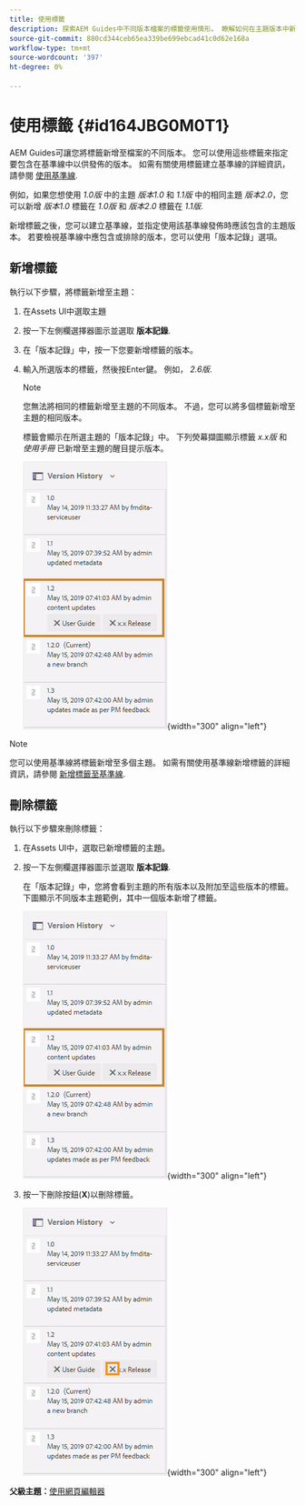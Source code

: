 ```yaml
---
title: 使用標籤
description: 探索AEM Guides中不同版本檔案的標籤使用情形。 瞭解如何在主題版本中新增或刪除標籤。
source-git-commit: 880cd344ceb65ea339be699ebcad41c0d62e168a
workflow-type: tm+mt
source-wordcount: '397'
ht-degree: 0%

---
```


# 使用標籤 {#id164JBG0M0T1}

AEM Guides可讓您將標籤新增至檔案的不同版本。 您可以使用這些標籤來指定要包含在基準線中以供發佈的版本。 如需有關使用標籤建立基準線的詳細資訊，請參閱 [使用基準線](generate-output-use-baseline-for-publishing.md#).

例如，如果您想使用 *1.0版* 中的主題 *版本1.0* 和 *1.1版* 中的相同主題 *版本2.0*，您可以新增 *版本1.0* 標籤在 *1.0版* 和 *版本2.0* 標籤在 *1.1版*.

新增標籤之後，您可以建立基準線，並指定使用該基準線發佈時應該包含的主題版本。 若要檢視基準線中應包含或排除的版本，您可以使用「版本記錄」選項。

## 新增標籤

執行以下步驟，將標籤新增至主題：

1. 在Assets UI中選取主題
1. 按一下左側欄選擇器圖示並選取 **版本記錄**.
1. 在「版本記錄」中，按一下您要新增標籤的版本。

1. 輸入所選版本的標籤，然後按Enter鍵。 例如， *2.6版*.

   >[!NOTE]
   >
   > 您無法將相同的標籤新增至主題的不同版本。 不過，您可以將多個標籤新增至主題的相同版本。

   標籤會顯示在所選主題的「版本記錄」中。 下列熒幕擷圖顯示標籤 *x.x版* 和 *使用手冊* 已新增至主題的醒目提示版本。

   ![](images/labels.png){width="300" align="left"}

>[!NOTE]
>
> 您可以使用基準線將標籤新增至多個主題。 如需有關使用基準線新增標籤的詳細資訊，請參閱 [新增標籤至基準線](generate-output-use-baseline-for-publishing.md#id184KD0T305Z).

## 刪除標籤

執行以下步驟來刪除標籤：

1. 在Assets UI中，選取已新增標籤的主題。
1. 按一下左側欄選擇器圖示並選取 **版本記錄**.

   在「版本記錄」中，您將會看到主題的所有版本以及附加至這些版本的標籤。 下圖顯示不同版本主題範例，其中一個版本新增了標籤。

   ![](images/labels.png){width="300" align="left"}

1. 按一下刪除按鈕\(**X**\)以刪除標籤。

   ![](images/delete-labels.png){width="300" align="left"}


**父級主題：**[&#x200B;使用網頁編輯器](web-editor.md)
